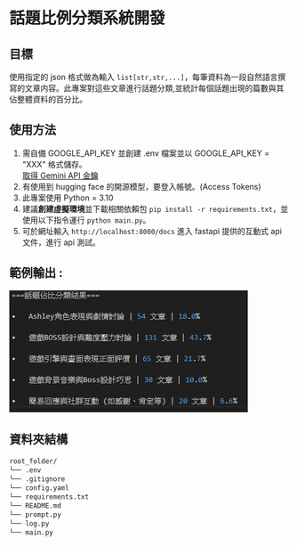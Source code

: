 # 話題比例分類系統開發

## 目標

使用指定的 json 格式做為輸入 `list[str,str,...]`，每筆資料為一段自然語言撰寫的文章内容。此專案對這些文章進行話題分類,並統計每個話題出現的篇數與其佔整體資料的百分比。 

## 使用方法

1. 需自備 GOOGLE_API_KEY 並創建 .env 檔案並以 GOOGLE_API_KEY = "XXX" 格式儲存。  
[取得 Gemini API 金鑰](https://ai.google.dev/gemini-api/docs/api-key?hl=zh-tw)
2. 有使用到 hugging face 的開源模型，要登入帳號。(Access Tokens)
3. 此專案使用 Python = 3.10
3. 建議**創建虛擬環境**並下載相關依賴包 `pip install -r requirements.txt`，並使用以下指令運行 `python main.py`。
4. 可於網址輸入 `http://localhost:8000/docs` 進入 fastapi 提供的互動式 api 文件，進行 api 測試。  
## 範例輸出 :  

![範例圖片](example.png)

## 資料夾結構

    root_folder/  
    └── .env  
    └── .gitignore  
    └── config.yaml  
    └── requirements.txt  
    └── README.md  
    └── prompt.py  
    └── log.py  
    └── main.py  
